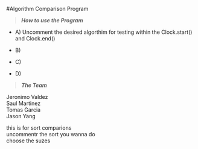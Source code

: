#Algorithm Comparison Program

> **_How to use the Program_**

- A) Uncomment the desired algorthim for testing within the Clock.start() and Clock.end()

- B)

- C)

- D)

> **_The Team_**

Jeronimo Valdez\
Saul Martinez\
Tomas Garcia\
Jason Yang

this is for sort comparions\
uncommentr the sort you wanna do\
choose the suzes

